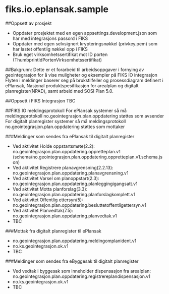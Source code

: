# fiks.io.eplansak.sample

##Oppsett av prosjekt
- Oppdater prosjektet med en egen appsettings.development.json som har med integrasjons passord i FIKS
- Oppdater med egen selvsignert krypteringsnøkkel (privkey.pem) som har lastet offentlig nøkkel opp i FIKS
- Bruk eget virksomhetssertifikat mot ID porten (ThumbprintIdPortenVirksomhetssertifikat)

##Bakgrunn:
Dette er et forarbeid til arbeidsoppgaver i fornying av geointegrasjon for å vise muligheter og eksempler på FIKS IO integrasjon
Flyten i meldinger baserer seg på brukstilfeller og prosessdiagram definert i ePlansak, Nasjonal produktspesifikasjon for arealplan og digitalt planregister(NPAD), samt arbeid med SOSI Plan 5.0.

##Oppsett i FIKS Integrasjon
TBC

##FIKS IO meldingsprotokoll
For ePlansak systemer så må meldingsprotokoll no.geointegrasjon.plan.oppdatering støttes som avsender
For digitalt planregister systemer så må meldingsprotokoll no.geointegrasjon.plan.oppdatering støttes som mottaker

###Meldinger som sendes fra ePlansak til digitalt planregister
- Ved aktivitet Holde oppstartsmøte(2.2): no.geointegrasjon.plan.oppdatering.oppretteplan.v1 (schema/no.geointegrasjon.plan.oppdatering.oppretteplan.v1.schema.json)
- Ved aktivitet Registrere planavgrensning(2.2.13): no.geointegrasjon.plan.oppdatering.planavgrensning.v1
- Ved aktivitet Varsel om planoppstart(2.3): no.geointegrasjon.plan.oppdatering.planleggingigangsatt.v1
- Ved aktivitet Motta planforslag(3.3): no.geointegrasjon.plan.oppdatering.planforslagkomplett.v1
- Ved aktivitet Offentlig ettersyn(5): no.geointegrasjon.plan.oppdatering.besluttetoffentligettersyn.v1
- Ved aktivitet Planvedtak(7.5): no.geointegrasjon.plan.oppdatering.planvedtak.v1
- TBC

###Mottak fra digitalt planregister til ePlansak
- no.geointegrasjon.plan.oppdatering.meldingomplanident.v1
- no.ks.geointegrasjon.ok.v1
- TBC

###Meldinger som sendes fra eByggesak til digitalt planregister
- Ved vedtak i byggesak som inneholder dispensasjon fra arealplan: no.geointegrasjon.plan.oppdatering.registrereplandispensasjon.v1
- no.ks.geointegrasjon.ok.v1
- TBC
